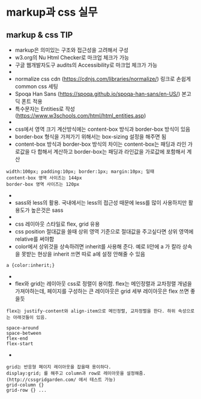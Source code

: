 # markup과 css 실무

## markup & css TIP
- markup은 의미있는 구조와 접근성을 고려해서 구성
- w3.org의 Nu Html Checker로 마크업 체크가 가능
- 구글 웹개발자도구 audits의 Accessibility로 마크업 체크가 가능
-
- normalize css cdn (https://cdnjs.com/libraries/normalize/) 링크로 손쉽게 common css 세팅
- Spoqa Han Sans (https://spoqa.github.io/spoqa-han-sans/en-US/) 본고딕 폰트 적용
- 특수문자는 Entities로 작성 (https://www.w3schools.com/html/html_entities.asp)
-
- css에서 영역 크기 계산방식에는 content-box 방식과 border-box 방식이 있음
- border-box 형식을 가져가기 위해서는 box-sizing 설정을 해주면 됨
- content-box 방식과 border-box 방식의 차이는 content-box는 패딩과 라인 가로값을 다 합해서 계산하고 border-box는 패딩과 라인값을 가로값에 포함해서 계산
```
width:100px; padding:10px; border:1px; margin:10px; 일때
content-box 영역 사이즈는 144px
border-box 영역 사이즈는 120px
```
-
- sass와 less의 활용. 국내에서는 less의 접근성 때문에 less를 많이 사용하지만 활용도가 높은것은 sass
- 
- css 레이아웃 스타일로 flex, grid 유용
- css position 절대값을 쓸때 상위 영역 기준으로 절대값을 주고싶다면 상위 영역에 relative를 써야함
- color에서 상위것을 상속하려면 inherit를 사용해 준다. 예로 li안에 a 가 칼라 상속을 못받는 현상을 inherit 쓰면 따로 a에 설정 안해줄 수 있음
```
a {color:inherit;}
```
-
- flex와 grid는 레이아웃 css로 정렬이 용이함. flex는 메인정렬과 교차정렬 개념을 가져야하는데, 페이지를 구성하는 큰 레이아웃은 grid 세부 레이아웃은 flex 쓰면 좋을듯
```
flex는 justify-content와 align-item으로 메인정렬, 교차정렬을 한다. 하위 속성으로는 아래것들이 있음.

space-around
space-between
flex-end
flex-start
```
-
```
grid는 반응형 페이지 레이아웃을 잡을때 용이하다.
display:grid; 를 해주고 column과 row로 레이아웃을 설정해줌. (http://cssgridgarden.com/ 에서 테스트 가능)
grid-column {}
grid-row {} ...
```